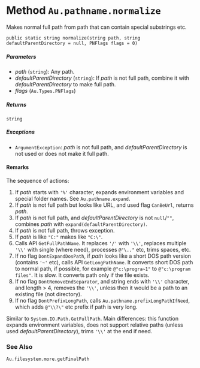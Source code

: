 # Method `Au.pathname.normalize`

Makes normal full path from path that can contain special substrings etc.

```
public static string normalize(string path, string defaultParentDirectory = null, PNFlags flags = 0)
```

##### Parameters

- *path*  (`string`):
    Any path.
- *defaultParentDirectory*  (`string`):
    If *path* is not full path, combine it with *defaultParentDirectory* to make full path.
- *flags*  (`Au.Types.PNFlags`)

##### Returns

`string`

##### Exceptions

- `ArgumentException`:
    *path* is not full path, and *defaultParentDirectory* is not used or does not make it full path.

#### Remarks

The sequence of actions:

1. If *path* starts with `'%'` character, expands environment variables and special folder names. See `Au.pathname.expand`.
2. If *path* is not full path but looks like URL, and used flag `CanBeUrl`, returns *path*.
3. If *path* is not full path, and *defaultParentDirectory* is not `null`/`""`, combines *path* with `expand(defaultParentDirectory)`.
4. If *path* is not full path, throws exception.
5. If *path* is like `"C:"` makes like `"C:\"`.
6. Calls API `GetFullPathName`. It replaces `'/'` with `'\\'`, replaces multiple `'\\'` with single (where need), processes `@"\.."` etc, trims spaces, etc.
7. If no flag `DontExpandDosPath`, if *path* looks like a short DOS path version (contains `'~'` etc), calls API `GetLongPathName`. It converts short DOS path to normal path, if possible, for example `@"c:\progra~1"` to `@"c:\program files"`. It is slow. It converts path only if the file exists.
8. If no flag `DontRemoveEndSeparator`, and string ends with `'\\'` character, and length > 4, removes the `'\\'`, unless then it would be a path to an existing file (not directory).
9. If no flag `DontPrefixLongPath`, calls `Au.pathname.prefixLongPathIfNeed`, which adds `@"\\?\"` etc prefix if path is very long.

Similar to `System.IO.Path.GetFullPath`. Main differences: this function expands environment variables, does not support relative paths (unless used *defaultParentDirectory*), trims `'\\'` at the end if need.

### See Also

`Au.filesystem.more.getFinalPath`